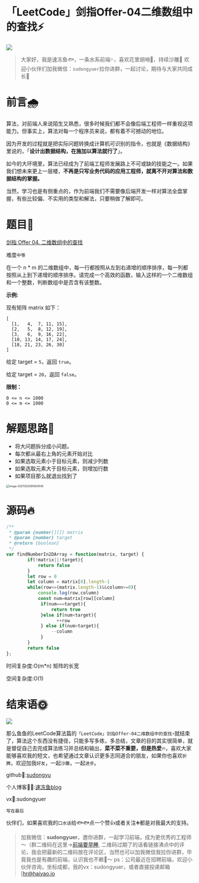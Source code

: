 # 「LeetCode」剑指Offer-04二维数组中的查找⚡️

![](https://tva1.sinaimg.cn/large/e6c9d24ely1h0v8g56j8aj21hc0u0jw6.jpg)

> 大家好，我是速冻鱼🐟，一条水系前端💦，喜欢花里胡哨💐，持续沙雕🌲
> 欢迎小伙伴们加我微信：`sudongyuer`拉你进群，一起讨论，期待与大家共同成长🥂

# 前言🌧️

算法，对前端人来说陌生又熟悉，很多时候我们都不会像后端工程师一样重视这项能力。但事实上，算法对每一个程序员来说，都有着不可撼动的地位。

因为开发的过程就是把实际问题转换成计算机可识别的指令，也就是《数据结构》里说的，「**设计出数据结构，在施加以算法就行了**」。 

如今的大环境里，算法已经成为了前端工程师发展路上不可或缺的技能之一。如果我们想未来更上一层楼，**不再是只写业务代码的应用工程师，就离不开对算法和数据结构的掌握。**

当然，学习也是有侧重点的，作为前端我们不需要像后端开发一样对算法全盘掌握，有些比较偏、不实用的类型和解法，只要稍做了解即可。



# 题目🦀

[剑指 Offer 04. 二维数组中的查找](https://leetcode-cn.com/problems/er-wei-shu-zu-zhong-de-cha-zhao-lcof/)

难度`中等`

在一个 n * m 的二维数组中，每一行都按照从左到右递增的顺序排序，每一列都按照从上到下递增的顺序排序。请完成一个高效的函数，输入这样的一个二维数组和一个整数，判断数组中是否含有该整数。

**示例:**

现有矩阵 matrix 如下：

```
[
  [1,   4,  7, 11, 15],
  [2,   5,  8, 12, 19],
  [3,   6,  9, 16, 22],
  [10, 13, 14, 17, 24],
  [18, 21, 23, 26, 30]
]
```

给定 target = `5`，返回 `true`。

给定 target = `20`，返回 `false`。

**限制：**

```
0 <= n <= 1000
0 <= m <= 1000
```

# 解题思路🌵

- 将大问题拆分成小问题。
- 每次都从最右上角的元素开始对比
- 如果选取元素小于目标元素，则减少列数
- 如果选取元素大于目标元素，则增加行数
- 如果项目那么就退出找到了

<img src="https://tva1.sinaimg.cn/large/008i3skNgy1gwz6inq32zj315c0u0116.jpg" alt="image-20211202081404545" style="zoom:50%;" />

# 源码🔥

```js
/**
 * @param {number[][]} matrix
 * @param {number} target
 * @return {boolean}
 */
var findNumberIn2DArray = function(matrix, target) {
        if(!matrix||!target){
            return false
        }
        let row = 0
        let column = matrix[0].length-1
        while(row<=(matrix.length-1)&&column>=0){
            console.log(row,column)
            const num=matrix[row][column]
             if(num===target){
                 return true
             }else if(num<target){
                   ++row 
             } else if(num>target){
                 --column
             }
        }
        return false
};
```

时间复杂度:O(m*n) 矩阵的长宽 

空间复杂度:O(1)

# 结束语🌞

![](https://p3-juejin.byteimg.com/tos-cn-i-k3u1fbpfcp/fba1cd45ab394a5da2c93dec288246be~tplv-k3u1fbpfcp-zoom-1.image)

那么鱼鱼的LeetCode算法篇的`「LeetCode」剑指Offer-04二维数组中的查找⚡️`就结束了，算法这个东西没有捷径，只能多写多练，多总结，文章的目的其实很简单，就是督促自己去完成算法练习并总结和输出，**菜不菜不重要，但是热爱**🔥，喜欢大家能够喜欢我的短文，也希望通过文章认识更多志同道合的朋友，如果你也喜欢`折腾`，欢迎加我`好友`，一起`沙雕`，一起`进步`。

github🤖:[sudongyu](https://github.com/sudongyuer/)

个人博客👨‍💻:[速冻鱼blog](https://sudongyuer.github.io/)

vx👦:sudongyuer

`写在最后`

伙伴们，如果喜欢我的`口水话`给🐟🐟点一个赞👍或者关注➕都是对我最大的支持。

>加我微信：**sudongyuer**，邀你进群，一起学习前端，成为更优秀的工程师～（群二维码在这里->[前端要早睡](https://juejin.cn/pin/7022136907265998861), 二维码过期了的话看链接沸点中的评论，我会把最新的二维码放在评论区，当然也可以加我微信我拉你进群，毕竟我也是有趣的前端，认识我也不赖🌟～
> ps：公司最近在招聘前端，欢迎小伙伴咨询，坐标成都，我的vx：sudongyuer，或者直接投递邮箱[hr@haiyao.io
